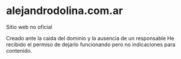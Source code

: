 # alejandrodolina.com.ar
Sitio web no oficial

Creado ante la caida del dominio y la ausencia de un responsable
He recibido el permiso de dejarlo funcionando pero no indicaciones para contenido.
